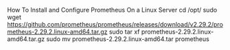 How To Install and Configure Prometheus On a Linux Server
cd /opt/
sudo wget https://github.com/prometheus/prometheus/releases/download/v2.29.2/prometheus-2.29.2.linux-amd64.tar.gz
sudo tar xf prometheus-2.29.2.linux-amd64.tar.gz
sudo mv prometheus-2.29.2.linux-amd64.tar prometheus
